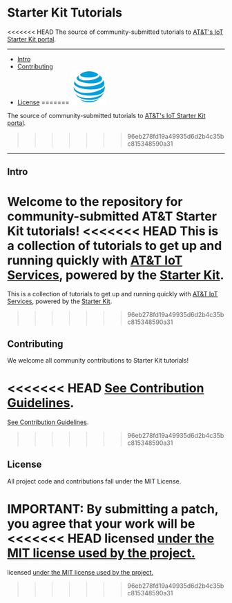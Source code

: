 # Starter Kit Tutorials

<<<<<<< HEAD
The source of community-submitted tutorials to [AT&T's IoT Starter Kit portal](http://starterkit.att.com).

------

* [Intro](#intro)
* [Contributing](#contributing)
* [License](#license)
=======
![AT&T Logo](./images/att-logo.png)

The source of community-submitted tutorials to [AT&T's IoT Starter Kit portal](https://starterkit.att.com).
>>>>>>> 96eb278fd19a49935d6d2b4c35bc815348590a31

------

## Intro

Welcome to the repository for community-submitted AT&T Starter Kit tutorials!
<<<<<<< HEAD
This is a collection of tutorials to get up and running quickly with [AT&T IoT Services](https://iotservices.att.com/), powered by the [Starter Kit](https://starterkit.att.com).
=======
This is a collection of tutorials to get up and running quickly with [AT&T IoT Services](https://iot-services.att.com), powered by the [Starter Kit](https://starterkit.att.com).
>>>>>>> 96eb278fd19a49935d6d2b4c35bc815348590a31

## Contributing

We welcome all community contributions to Starter Kit tutorials!

<<<<<<< HEAD
[See Contribution Guidelines](contributing).
=======
[See Contribution Guidelines](./CONTRIBUTING.md).
>>>>>>> 96eb278fd19a49935d6d2b4c35bc815348590a31

## License

All project code and contributions fall under the MIT License.

**IMPORTANT**: By submitting a patch, you agree that your work will be
<<<<<<< HEAD
licensed [under the MIT license used by the project.](license)
=======
licensed [under the MIT license used by the project.](./LICENSE)
>>>>>>> 96eb278fd19a49935d6d2b4c35bc815348590a31
